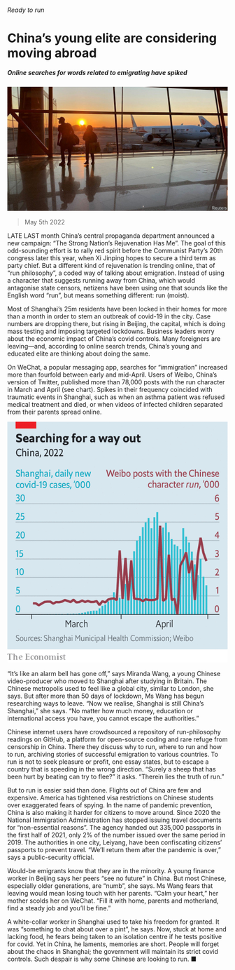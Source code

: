 ###### Ready to run

# China’s young elite are considering moving abroad 

##### Online searches for words related to emigrating have spiked 

![image](images/20220507_cnp502.jpg) 

> May 5th 2022 

LATE LAST month China’s central propaganda department announced a new campaign: “The Strong Nation’s Rejuvenation Has Me”. The goal of this odd-sounding effort is to rally red spirit before the Communist Party’s 20th congress later this year, when Xi Jinping hopes to secure a third term as party chief. But a different kind of rejuvenation is trending online, that of “run philosophy”, a coded way of talking about emigration. Instead of using a character that suggests running away from China, which would antagonise state censors, netizens have been using one that sounds like the English word “run”, but means something different: run (moist).

Most of Shanghai’s 25m residents have been locked in their homes for more than a month in order to stem an outbreak of covid-19 in the city. Case numbers are dropping there, but rising in Beijing, the capital, which is doing mass testing and imposing targeted lockdowns. Business leaders worry about the economic impact of China’s covid controls. Many foreigners are leaving—and, according to online search trends, China’s young and educated elite are thinking about doing the same.


On WeChat, a popular messaging app, searches for “immigration” increased more than fourfold between early and mid-April. Users of Weibo, China’s version of Twitter, published more than 78,000 posts with the run character in March and April (see chart). Spikes in their frequency coincided with traumatic events in Shanghai, such as when an asthma patient was refused medical treatment and died, or when videos of infected children separated from their parents spread online.

![image](images/20220507_CNC149.png) 


“It’s like an alarm bell has gone off,” says Miranda Wang, a young Chinese video-producer who moved to Shanghai after studying in Britain. The Chinese metropolis used to feel like a global city, similar to London, she says. But after more than 50 days of lockdown, Ms Wang has begun researching ways to leave. “Now we realise, Shanghai is still China’s Shanghai,” she says. “No matter how much money, education or international access you have, you cannot escape the authorities.”

Chinese internet users have crowdsourced a repository of run-philosophy readings on GitHub, a platform for open-source coding and rare refuge from censorship in China. There they discuss why to run, where to run and how to run, archiving stories of successful emigration to various countries. To run is not to seek pleasure or profit, one essay states, but to escape a country that is speeding in the wrong direction. “Surely a sheep that has been hurt by beating can try to flee?” it asks. “Therein lies the truth of run.”

But to run is easier said than done. Flights out of China are few and expensive. America has tightened visa restrictions on Chinese students over exaggerated fears of spying. In the name of pandemic prevention, China is also making it harder for citizens to move around. Since 2020 the National Immigration Administration has stopped issuing travel documents for “non-essential reasons”. The agency handed out 335,000 passports in the first half of 2021, only 2% of the number issued over the same period in 2019. The authorities in one city, Leiyang, have been confiscating citizens’ passports to prevent travel. “We’ll return them after the pandemic is over,” says a public-security official.

Would-be emigrants know that they are in the minority. A young finance worker in Beijing says her peers “see no future” in China. But most Chinese, especially older generations, are “numb”, she says. Ms Wang fears that leaving would mean losing touch with her parents. “Calm your heart,” her mother scolds her on WeChat. “Fill it with home, parents and motherland, find a steady job and you’ll be fine.”

A white-collar worker in Shanghai used to take his freedom for granted. It was “something to chat about over a pint”, he says. Now, stuck at home and lacking food, he fears being taken to an isolation centre if he tests positive for covid. Yet in China, he laments, memories are short. People will forget about the chaos in Shanghai; the government will maintain its strict covid controls. Such despair is why some Chinese are looking to run. ■

